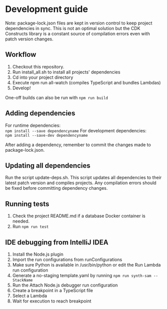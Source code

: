 # Development guide

Note: package-lock.json files are kept in version control to keep project dependencies in sync.
This is not an optimal solution but the CDK Constructs library is a constant source of compilation errors even with patch version changes. 

## Workflow
1. Checkout this repository.
2. Run install_all.sh to install all projects' dependencies
3. Cd into your project directory
4. Execute npm run all-watch (compiles TypeScript and bundles Lambdas)
5. Develop!

One-off builds can also be run with ```npm run build```

## Adding dependencies
For runtime dependencies:  
```npm install --save dependencyname```
For development dependencies:  
```npm install --save-dev dependencyname```

After adding a dependency, remember to commit the changes made to package-lock.json.

## Updating all dependencies
Run the script update-deps.sh. This script updates all dependencies to their latest patch version and compiles projects.
Any compilation errors should be fixed before committing dependency changes. 

## Running tests
1. Check the project README.md if a database Docker container is needed.
2. Run ```npm run test```

## IDE debugging from IntelliJ IDEA
1. Install the Node.js plugin
2. Import the run configurations from runConfigurations
3. Make sure Python is available in /usr/bin/python or edit the Run Lambda run configuration
4. Generate a no-staging template.yaml by running `npm run synth-sam -- StackName`
5. Run the Attach Node.js debugger run configuration
6. Create a breakpoint in a TypeScript file
7. Select a Lambda
8. Wait for execution to reach breakpoint
